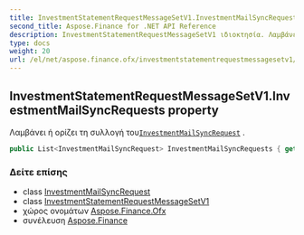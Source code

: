 ```yaml
---
title: InvestmentStatementRequestMessageSetV1.InvestmentMailSyncRequests
second_title: Aspose.Finance for .NET API Reference
description: InvestmentStatementRequestMessageSetV1 ιδιοκτησία. Λαμβάνει ή ορίζει τη συλλογή τουInvestmentMailSyncRequest .
type: docs
weight: 20
url: /el/net/aspose.finance.ofx/investmentstatementrequestmessagesetv1/investmentmailsyncrequests/
---
```

## InvestmentStatementRequestMessageSetV1.InvestmentMailSyncRequests property

Λαμβάνει ή ορίζει τη συλλογή του[`InvestmentMailSyncRequest`](../../../aspose.finance.ofx.investment/investmentmailsyncrequest/) .

```csharp
public List<InvestmentMailSyncRequest> InvestmentMailSyncRequests { get; set; }
```

### Δείτε επίσης

* class [InvestmentMailSyncRequest](../../../aspose.finance.ofx.investment/investmentmailsyncrequest/)
* class [InvestmentStatementRequestMessageSetV1](../)
* χώρος ονομάτων [Aspose.Finance.Ofx](../../investmentstatementrequestmessagesetv1/)
* συνέλευση [Aspose.Finance](../../../)


